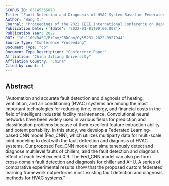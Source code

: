 ```yaml
---
SCOPUS_ID: 85145355078
Title: "Fault Detection and Diagnosis of HVAC System Based on Federated Learning"
Author: "Wang X."
Journal: "Proceedings of the 2022 IEEE International Conference on Dependable, Autonomic and Secure Computing, International Conference on Pervasive Intelligence and Computing, International Conference on Cloud and Big Data Computing, International Conference on Cyber Science and Technology Congress, DASC/PiCom/CBDCom/CyberSciTech 2022"
Publication Date: {'$date': '2022-01-01T00:00:00Z'}
Publication Year: 2022
DOI: "10.1109/DASC/PiCom/CBDCom/Cy55231.2022.9927944"
Source Type: "Conference Proceeding"
Document Type: "cp"
Document Type Description: "Conference Paper"
Affliation: "China Jiliang University"
Affliation Country: "China"
Cited by count: 1
---
```


## Abstract
"Automation and accurate fault detection and diagnosis of heating, ventilation, and air conditioning (HVAC) systems are among the most important technologies for reducing time, energy, and financial costs in the field of intelligent industrial facility maintenance. Convolutional neural networks have been widely used in various fields for prediction and classification problems because of their excellent feature extraction ability and potent portability. In this study, we develop a Federated Learning-based CNN model (Fed_CNN), which utilizes multiparty data for multi-scale joint modeling to deal with the fault detection and diagnosis of HVAC systems. Our proposed Fed_CNN model can simultaneously detect and diagnose multilevel faults of chillers, and the fault detection and diagnosis effect of each level exceed 0.9. The Fed_CNN model can also perform cross-domain fault detection and diagnosis for chiller and AHU. A series of comparative experimental results show that the proposed custom federated learning framework outperforms most existing fault detection and diagnosis methods for HVAC systems."
